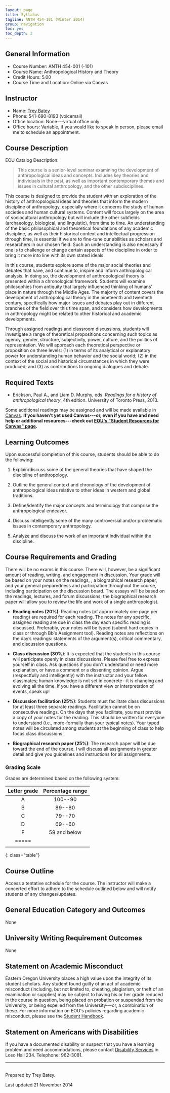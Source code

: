 ```yaml
---
layout: page
title: Syllabus
tagline: ANTH 454-101 (Winter 2014)
group: navigation
toc: yes
toc_depth: 2
---
```


## General Information

- Course Number:  ANTH 454-001 (-101)
- Course Name:  Anthropological History and Theory
- Credit Hours:  5.00
- Course Time and Location: Online via Canvas


## Instructor
- Name:  [Trey Batey](https://people.eou.edu/ebatey/)
- Phone:  541-690-8193 (voicemail)
- Office location:  None---virtual office only
- Office hours:  Variable, if you would like to speak in person, please email me to schedule an appointment.


## Course Description
EOU Catalog Description:

> This course is a senior-level seminar examining the development of anthropological ideas and concepts. Includes key theories and individuals in the past, as well as important contemporary themes and issues in cultural anthropology, and the other subdisciplines.

This course is designed to provide the student with an exploration of the history of anthropological ideas and theories that inform the modern discipline of anthropology, especially where it concerns the study of human societies and human cultural systems. Content will focus largely on the area of sociocultural anthropology but will include the other subfields (archaeology, biological, and linguistic), from time to time. An understanding of the basic philosophical and theoretical foundations of any academic discipline, as well as their historical context and intellectual progression through time, is essential if we are to fine-tune our abilities as scholars and researchers in our chosen field. Such an understanding is also necessary if one is to challenge or change certain aspects of the discipline in order to bring it more into line with its own stated ideals.

In this course, students explore some of the major social theories and debates that have, and continue to, inspire and inform anthropological analysis. In doing so, the development of anthropological theory is presented within a chronological framework. Students will examine philosophies from antiquity that largely influenced thinking of humans' place in nature through the Middle Ages. The majority of content covers the development of anthropological theory in the nineteenth and twentieth century, specifically how major issues and debates play out in different branches of the field over this time span, and considers how developments in anthropology might be related to other historical and academic developments.

Through assigned readings and classroom discussions, students will investigate a range of theoretical propositions concerning such topics as agency, gender, structure, subjectivity, power, culture, and the politics of representation. We will approach each theoretical perspective or proposition on three levels: (1) in terms of its analytical or explanatory power for understanding human behavior and the social world; (2) in the context of the social and historical circumstances in which they were produced; and (3) as contributions to ongoing dialogues and debate.


## Required Texts
- Erickson, Paul A., and Liam D. Murphy, eds. _Readings for a history of anthropological theory_, 4th edition. University of Toronto Press, 2013.

Some additional readings may be assigned and will be made available in [Canvas](https://eou.instructure.com/login). **If you haven't yet used Canvas---or, even if you have and need help or additional resources---check out [EOU's "Student Resources for Canvas" page](https://www.eou.edu/lms/student-resources/).**


## Learning Outcomes
Upon successful completion of this course, students should be able to do the following:

1. Explain/discuss some of the general theories that have shaped the discipline of anthropology.

2. Outline the general context and chronology of the development of anthropological ideas relative to other ideas in western and global traditions.

3. Define/identify the major concepts and terminology that comprise the anthropological endeavor.

4. Discuss intelligently some of the many controversial and/or problematic issues in contemporary anthropology.

5. Analyze and discuss the work of an important individual within the discipline.



## Course Requirements and Grading
There will be no exams in this course. There will, however, be a significant amount of reading, writing, and engagement in discussion. Your grade will be based on your notes on the readings, , a biographical research paper, and your general preparedness and participation throughout the course, including participation on the discussion board. The essays will be based on the readings, lectures, and forum discussions; the biographical research paper will allow you to review the life and work of  a single anthropologist. 

- **Reading notes (20%)**:  Reading notes (of approximately one page per reading) are required for each reading. The notes for any specific, assigned reading are due in class the day each specific reading is discussed. Preferably, your notes will be typed (submit hard copies in class or through Bb's Assignment tool). Reading notes are reflections on the day’s readings: statements of the argument(s), critical commentary, and discussion questions.

- **Class discussion (30%)**:  It is expected that the students in this course will participate openly in class discussions. Please feel free to express yourself in class. Ask questions if you don't understand or need more explanation, or have a comment or a dissenting opinion. Argue (respectfully and intelligently) with the instructor and your fellow classmates; human knowledge is not set in concrete--it is changing and evolving all the time.  If you have a different view or interpretation of events, speak up!  

- **Discussion facilitation (25%)**:  Students must facilitate class discussions for at least three separate readings. Facilitation cannot be on consecutive readings. On the days that you facilitate, you must provide a copy of your notes for the reading.  This should be written for everyone to understand (i.e., more-formally than your typical notes). Your typed notes will be circulated among students at the beginning of class to help focus class discussions.

- **Biographical research paper (25%)**:  The research paper will be due toward the end of the course. I will discuss all assignments in greater detail and give you guidelines and instructions for all assignments.


### Grading Scale
Grades are determined based on the following system:

| Letter grade | Percentage range |
|:------------:|:----------------:|
A | 100--90|
B | 89--80|
C | 79--70|
D | 69--60|
F | 59 and below|
|=====
|    |    |
{: class="table"}


## Course Outline
Access a tentative schedule for the course. The instructor will make a concerted effort to adhere to the schedule outlined below and will notify students of any changes/updates.


## General Education Category and Outcomes
None


## University Writing Requirement Outcomes
None


## Statement on Academic Misconduct
Eastern Oregon University places a high value upon the integrity of its student scholars. Any student found guilty of an act of academic misconduct (including, but not limited to, cheating, plagiarism, or theft of an examination or supplies) may be subject to having his or her grade reduced in the course in question, being placed on probation or suspended from the University, or being expelled from the University---or, a combination of these. For more information on EOU's policies regarding academic misconduct, please see the [Student Handbook](http://www.eou.edu/sse/student-handbook).


## Statement on Americans with Disabilities
If you have a documented disability or suspect that you have a learning problem and need accommodations, please contact [Disability Services](http://www.eou.edu/disability/) in Loso Hall 234. Telephone:  962-3081.

-----------------------------------------

<br>
Prepared by Trey Batey.

Last updated 21 November 2014